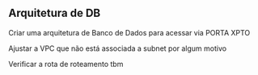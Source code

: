 ## Arquitetura de DB

Criar uma arquitetura de Banco de Dados para acessar via PORTA XPTO

Ajustar a VPC que não está associada a subnet por algum motivo

Verificar a rota de roteamento tbm